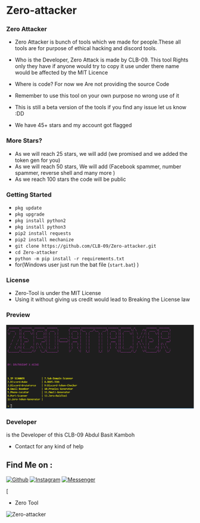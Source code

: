 # Zero-attacker

### Zero Attacker
 
- Zero Attacker is bunch of tools which we made for people.These all tools are for purpose of ethical hacking and discord tools.
 
- Who is the Developer, Zero Attack is made by CLB-09. This tool Rights only they have if anyone would try to copy it use under there name would be affected by the MIT Licence 
 
- Where is code? For now we Are not providing the source Code 
 
- Remember to use this tool on your own purpose no wrong use of it
 
- This is still a beta version of the tools if you find any issue let us know :DD
 
- We have 45+ stars and my account got flagged
 
 
### More Stars?
- As we will reach 25 stars, we will add (we promised and we added the token gen  for you)
- As we will reach 50 stars, We will add (Facebook spammer, number spammer, reverse shell and many more )
- As we reach 100 stars the code will be public
 
 
### Getting Started
- `pkg update`
- `pkg upgrade`
- `pkg install python2`
- `pkg install python3`
- `pip2 install requests`
- `pip2 install mechanize`
- `git clone https://github.com/CLB-09/Zero-attacker.git`
- `cd Zero-attacker`
- `python -m pip install -r requirements.txt`
- for(Windows user just run the bat file (`start.bat`) )
 
 
### License
 
- Zero-Tool  is under the MIT License
- Using it without giving us credit would lead to Breaking the License law
 
### Preview
![image](https://github.com/CLB-09/Zero-attacker/blob/main/zero.png)
 
### Developer 
 is the Developer of this CLB-09 Abdul Basit Kamboh
- Contact for any kind of help 
## Find Me on :
[![Github](https://img.shields.io/badge/Github-CLB--09-green?style=for-the-badge&logo=github)](https://github.com/CLB-09)
[![Instagram](https://img.shields.io/badge/IG-%40a.b_a_s_i_t___a_l_i_y_a_n__h_j-red?style=for-the-badge&logo=instagram)](https://www.instagram.com/a.b_a_s_i_t___a_l_i_y_a_n__h_j)
[![Messenger](https://img.shields.io/badge/Chat-Messenger-blue?style=for-the-badge&logo=messenger)](https://m.me/A.BASIT.KAMBOH)

 
 
 
 
[
- Zero Tool
 
<p align="left"> <img src="https://komarev.com/ghpvc/?username=AsjasOooO&label=Profile%20views&color=0e75b6&style=flat" alt="Zero-attacker" /> </p> 
 
 
